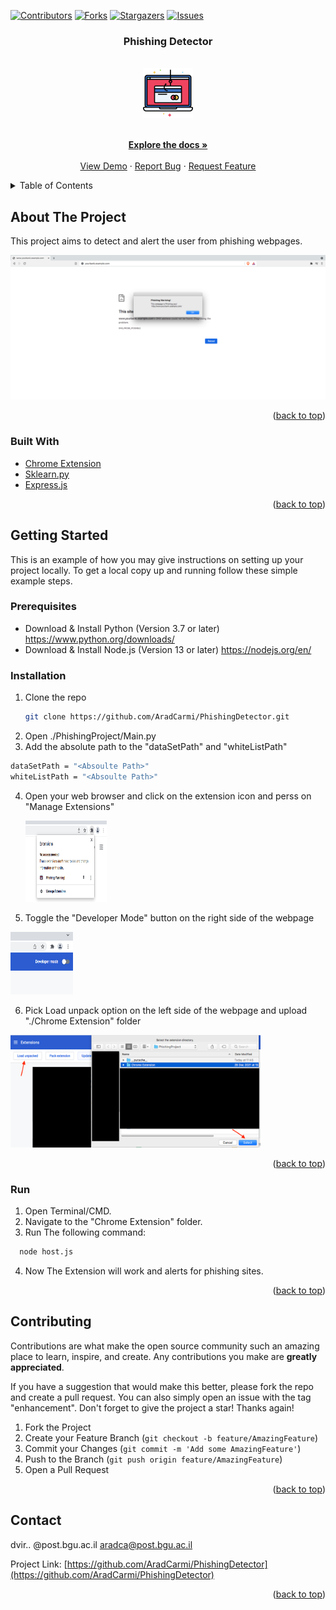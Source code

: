 <div id="top"></div>

<!-- PROJECT SHIELDS -->
<!--
*** I'm using markdown "reference style" links for readability.
*** Reference links are enclosed in brackets [ ] instead of parentheses ( ).
*** See the bottom of this document for the declaration of the reference variables
*** for contributors-url, forks-url, etc. This is an optional, concise syntax you may use.
*** https://www.markdownguide.org/basic-syntax/#reference-style-links
-->
[![Contributors][contributors-shield]][contributors-url]
[![Forks][forks-shield]][forks-url]
[![Stargazers][stars-shield]][stars-url]
[![Issues][issues-shield]][issues-url]


<h3 align="center">Phishing Detector</h3>
<!-- PROJECT LOGO -->
<br />
<div align="center">
  <a href="https://github.com/aradcarmi/PhishingDetector">
    <img src="images/logo.png" alt="Logo" width="80" height="80">
  </a>



  <p align="center">
    <br />
    <a href="https://github.com/aradcarmi/PhishingDetector"><strong>Explore the docs »</strong></a>
    <br />
    <br />
    <a href="https://github.com/aradcarmi/PhishingDetector">View Demo</a>
    ·
    <a href="https://github.com/aradcarmi/PhishingDetector/issues">Report Bug</a>
    ·
    <a href="https://github.com/aradcarmi/PhishingDetector/issues">Request Feature</a>
  </p>
</div>



<!-- TABLE OF CONTENTS -->
<details>
  <summary>Table of Contents</summary>
  <ol>
    <li>
      <a href="#about-the-project">About The Project</a>
      <ul>
        <li><a href="#built-with">Built With</a></li>
      </ul>
    </li>
    <li>
      <a href="#getting-started">Getting Started</a>
      <ul>
        <li><a href="#prerequisites">Prerequisites</a></li>
        <li><a href="#installation">Installation</a></li>
      </ul>
    </li>
    <li><a href="#run">Run</a></li>
    <li><a href="#contributing">Contributing</a></li>
    <li><a href="#contact">Contact</a></li>
  </ol>
</details>



<!-- ABOUT THE PROJECT -->
## About The Project

This project aims to detect and alert the user from phishing webpages.

[![Product Name Screen Shot][product-screenshot]](https://example.com)

<p align="right">(<a href="#top">back to top</a>)</p>



### Built With

* [Chrome Extension](https://developer.chrome.com/docs/extensions/)
* [Sklearn.py](https://scikit-learn.org/stable/)
* [Express.js](https://expressjs.com/)

<p align="right">(<a href="#top">back to top</a>)</p>



<!-- GETTING STARTED -->
## Getting Started

This is an example of how you may give instructions on setting up your project locally.
To get a local copy up and running follow these simple example steps.

### Prerequisites
  * Download & Install Python  (Version 3.7 or later) https://www.python.org/downloads/
  * Download & Install Node.js (Version 13 or later)  https://nodejs.org/en/
### Installation

1. Clone the repo
   ```sh
   git clone https://github.com/AradCarmi/PhishingDetector.git
   ```
2. Open ./PhishingProject/Main.py
3. Add the absolute path to the "dataSetPath" and "whiteListPath"
  ``` sh 
  dataSetPath = "<Absoulte Path>"
  whiteListPath = "<Absoulte Path>"
  ```
4. Open your web browser and click on the extension icon and perss on "Manage Extensions"
   
   <a href="https://github.com/aradcarmi/PhishingDetector">
    <img src="images/chromeExtension.png" alt="Logo" width="130" height="130">
    </a>
5. Toggle the "Developer Mode" button on the right side of the webpage

  <a href="https://github.com/aradcarmi/PhishingDetector">
    <img src="images/DevMode.png" alt="Logo" width="100" height="100">
    </a>
    
6. Pick Load unpack option on the left side of the webpage and upload "./Chrome Extension" folder
  
  <a href="https://github.com/aradcarmi/PhishingDetector">
    <img src="images/LoadExtension.png" alt="Logo" width="400" height="180">
    </a>
    
<p align="right">(<a href="#top">back to top</a>)</p>

### Run
1. Open Terminal/CMD.
2. Navigate to the "Chrome Extension" folder.
3. Run The following command:
``` sh 
  node host.js
  ```
4. Now The Extension will work and alerts for phishing sites.

<p align="right">(<a href="#top">back to top</a>)</p>



<!-- CONTRIBUTING -->
## Contributing

Contributions are what make the open source community such an amazing place to learn, inspire, and create. Any contributions you make are **greatly appreciated**.

If you have a suggestion that would make this better, please fork the repo and create a pull request. You can also simply open an issue with the tag "enhancement".
Don't forget to give the project a star! Thanks again!

1. Fork the Project
2. Create your Feature Branch (`git checkout -b feature/AmazingFeature`)
3. Commit your Changes (`git commit -m 'Add some AmazingFeature'`)
4. Push to the Branch (`git push origin feature/AmazingFeature`)
5. Open a Pull Request

<p align="right">(<a href="#top">back to top</a>)</p>


<!-- CONTACT -->
## Contact
dvir.. @post.bgu.ac.il
aradca@post.bgu.ac.il

Project Link: [https://github.com/AradCarmi/PhishingDetector](https://github.com/AradCarmi/PhishingDetector)

<p align="right">(<a href="#top">back to top</a>)</p>


<!-- MARKDOWN LINKS & IMAGES -->
<!-- https://www.markdownguide.org/basic-syntax/#reference-style-links -->
[contributors-shield]: https://img.shields.io/github/contributors/github_username/repo_name.svg?style=for-the-badge
[contributors-url]: https://github.com/aradcarmi/PhishingDetector/graphs/contributors
[forks-shield]: https://img.shields.io/github/forks/aradcarmi/PhishingDetector.svg?style=for-the-badge
[forks-url]: https://github.com/aradcarmi/PhishingDetector/network/members
[stars-shield]: https://img.shields.io/github/stars/aradcarmi/PhishingDetector.svg?style=for-the-badge
[stars-url]: https://github.com/aradcarmi/PhishingDetector/stargazers
[issues-shield]: https://img.shields.io/github/issues/github_username/repo_name.svg?style=for-the-badge
[issues-url]: https://github.com/github_username/repo_name/issues
[product-screenshot]: images/screenshot.png
